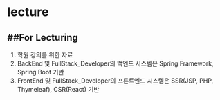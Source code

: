 # lecture
##For Lecturing
---
1. 학원 강의를 위한 자료
2. BackEnd 및 FullStack_Developer의 백엔드 시스템은 Spring Framework, Spring Boot 기반
3. FrontEnd 및 FullStack_Developer의 프론트엔드 시스템은 SSR(JSP, PHP, Thymeleaf), CSR(React) 기반
